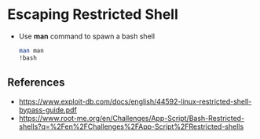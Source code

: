 # Escaping Restricted Shell

* Use **man** command to spawn a bash shell

    ```bash
    man man
    !bash
    ```

## References

* https://www.exploit-db.com/docs/english/44592-linux-restricted-shell-bypass-guide.pdf
* https://www.root-me.org/en/Challenges/App-Script/Bash-Restricted-shells?q=%2Fen%2FChallenges%2FApp-Script%2FRestricted-shells